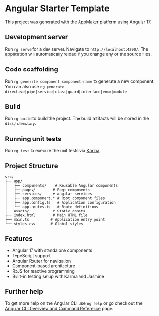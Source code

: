 # Angular Starter Template

This project was generated with the AppMaker platform using Angular 17.

## Development server

Run `ng serve` for a dev server. Navigate to `http://localhost:4200/`. The application will automatically reload if you change any of the source files.

## Code scaffolding

Run `ng generate component component-name` to generate a new component. You can also use `ng generate directive|pipe|service|class|guard|interface|enum|module`.

## Build

Run `ng build` to build the project. The build artifacts will be stored in the `dist/` directory.

## Running unit tests

Run `ng test` to execute the unit tests via [Karma](https://karma-runner.github.io).

## Project Structure

```
src/
├── app/
│   ├── components/    # Reusable Angular components
│   ├── pages/        # Page components
│   ├── services/     # Angular services
│   ├── app.component.* # Root component files
│   ├── app.config.ts   # Application configuration
│   └── app.routes.ts   # Route definitions
├── assets/           # Static assets
├── index.html        # Main HTML file
├── main.ts          # Application entry point
└── styles.css       # Global styles
```

## Features

- Angular 17 with standalone components
- TypeScript support
- Angular Router for navigation
- Component-based architecture
- RxJS for reactive programming
- Built-in testing setup with Karma and Jasmine

## Further help

To get more help on the Angular CLI use `ng help` or go check out the [Angular CLI Overview and Command Reference](https://angular.io/cli) page.